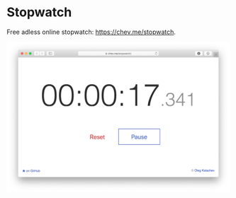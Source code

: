 # Stopwatch

Free adless online stopwatch: https://chev.me/stopwatch.

<img src="screenshot.png" align=center>
